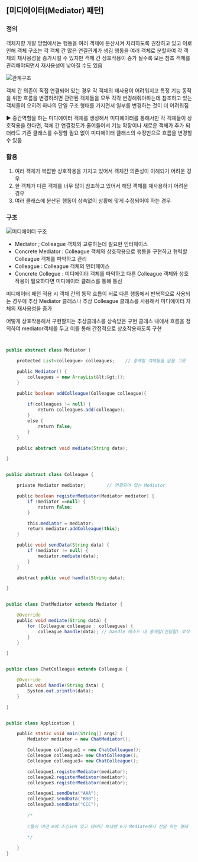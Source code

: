 


## [미디에이터(Mediator) 패턴]


### 정의

객체지향 개발 방법에서는 행동을 여러 객체에 분산시켜 처리하도록 권장하고 있고 이로 인해 객체 구조는 각 객체 간 많은 연결관계가 생김
행동을 여러 객체로 분할하여 각 객체의 재사용성을 증가시킬 수 있지만 객체 간 상호작용이 증가 될수록 모든 참조 객체를 관리해야되면서 재사용성이 낮아질 수도 있음



![관계구조](https://user-images.githubusercontent.com/67131292/201799932-8f7a5135-544b-40d1-90da-a68486ddcbc9.PNG)

 
 
객체 간 의존이 직접 연결되어 있는 경우 각 객체의 재사용이 어려워지고 특정 기능 동작을 위한 흐름을 변경하려면 관련된 객체들을 모두 각각 변경해줘야하는데 참조하고 있는 객체들이 오히려 하나의 단일 구조 형태를 가지면서 일부를 변경하는 것이 더 어려워짐
 
  
  
  
▶ 중간역할을 하는 미디에이터 객체를 생성해서 미디에이터를 통해서만 각 객체들이 상호작용을 한다면, 객체 간 연결정도가 줄어들어서 기능 확장이나 새로운 객체가 추가 되더라도 기존 클래스를 수정할 필요 없이 미디에이터 클래스의 수정만으로 흐름을 변경할 수 있음

 

### 활용

1. 여러 객체가 복잡한 상호작용을 가지고 있어서 객체간 의존성이 이해되기 어려운 경우
2. 한 객체가 다른 객체를 너무 많이 참조하고 있어서 해당 객체를 재사용하기 어려운 경우
3. 여러 클래스에 분산된 행동이 상속없이 상황에 맞게 수정되어야 하는 경우


### 구조

![미디에이터 구조](https://user-images.githubusercontent.com/67131292/201800088-f6bb959f-4794-42c0-b928-5937875bc07a.PNG)
  
  
   
- Mediator ; Colleague 객체와 교류하는데 필요한 인터페이스
- Concrete Mediator : Colleague 객체와 상호작용으로 행동을 구현하고 협력할 Colleague 객체를 파악하고 관리
- Colleague : Colleague 객체의 인터페이스
- Concrete Collegue : 미디에이터 객체를 파악하고 다른 Colleague 객체와 상호작용이 필요하다면 미디에이터 클래스를 통해 통신

  
  
 
미디에이터 패턴 적용 시 객체 간의 동작 흐름이 서로 다른 행동에서 반복적으로 사용되는 경우에 추상 Mediator 클래스나 추상 Colleague 클래스를 사용해서 미디에이터 자체의 재사용성을 증가

  
  

어떻게 상호작용해서 구현할지는 추상클래스를 상속받은 구현 클래스 내에서 흐름을 정의하여 mediator객체를 두고 이를 통해 간접적으로 상호작용하도록 구현




  ``` java
 

public abstract class Mediator {

    protected List<colleague> colleagues;    // 중재할 객체들을 담을 그릇 

    public Mediator() {
        colleagues = new ArrayList&lt;&gt;();
    }

    public boolean addColleague(Colleague colleague){
        
        if(colleagues != null) {
            return colleagues.add(colleague);
        }
        else {
            return false;
        }
    }

    public abstract void mediate(String data);

}


public abstract class Colleague {

    private Mediator mediator;        // 연결되어 있는 Mediator

    public boolean registerMediator(Mediator mediator) {
        if (mediator ==null) {
            return false;
        }

        this.mediator = mediator;
        return mediator.addColleague(this);
    }

    public void sendData(String data) {
        if (mediator != null) {
            mediator.mediate(data);
        }
    }

    abstract public void handle(String data);

}


public class ChatMediator extends Mediator {

    @Override
    public void mediate(String data) {
        for (Colleague colleague : colleagues) {
            colleague.handle(data); // handle 메소드 내 중재할(전달할) 로직 구현 
        }
    }

}


public class ChatColleague extends Colleague {

    @Override
    public void handle(String data) {
        System.out.println(data);
    }

}


public class Application {

    public static void main(String[] args) {
        Mediator mediator = new ChatMediator();

        Colleague colleague1 = new ChatColleague();
        Colleague colleague2= new ChatColleague();
        Colleague colleague3= new ChatColleague();

        colleague1.registerMediator(mediator);
        colleague2.registerMediator(mediator);
        colleague3.registerMediator(mediator);

        colleague1.sendData("AAA");
        colleague2.sendData("BBB");
        colleague3.sendData("CCC");
        
        /*
        
        c들이 어떤 m에 조인되어 있고 데이터 보내면 m가 Mediate해서 전달 하는 형태 
        
        */

    }
}


```
